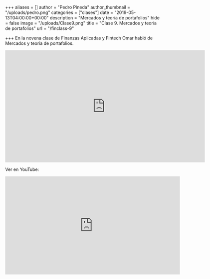 +++
aliases = []
author = "Pedro Pineda"
author_thumbnail = "/uploads/pedro.png"
categories = ["clases"]
date = "2019-05-13T04:00:00+00:00"
description = "Mercados y teoría de portafolios"
hide = false
image = "/uploads/Clase9.png"
title = "Clase 9. Mercados y teoría de portafolios"
url = "/finclass-9"

+++
En la novena clase de Finanzas Aplicadas y Fintech Omar habló de Mercados y teoría de portafolios.

<div style="text-align:center">
<iframe src="https://player.vimeo.com/video/349052336" width="640" height="360" frameborder="0" allow="autoplay; fullscreen" allowfullscreen></iframe>
</div> 

Ver en YouTube:

<div style="text-align:center">
<iframe width="560" height="315" src="https://www.youtube.com/embed/4PvgNcPZGY4" frameborder="0" allow="accelerometer; autoplay; encrypted-media; gyroscope; picture-in-picture" allowfullscreen></iframe>
</div>